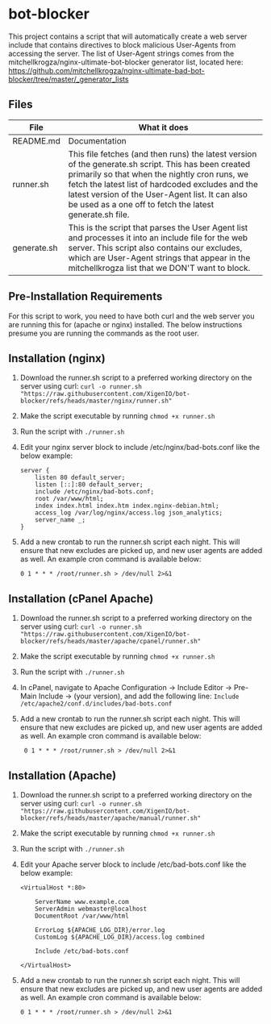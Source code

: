 
# bot-blocker
This project contains a script that will automatically create a web server include that contains directives to block malicious User-Agents from accessing the server.  The list of User-Agent strings comes from the mitchellkrogza/nginx-ultimate-bot-blocker generator list, located here:
https://github.com/mitchellkrogza/nginx-ultimate-bad-bot-blocker/tree/master/_generator_lists

## Files
|File |What it does  |
|--|--|
| README.md | Documentation  |
| runner.sh| This file fetches (and then runs) the latest version of the generate.sh script.  This has been created primarily so that when the nightly cron runs, we fetch the latest list of hardcoded excludes and the latest version of the User-Agent list.  It can also be used as a one off to fetch the latest generate.sh file. |
| generate.sh| This is the script that parses the User Agent list and processes it into an include file for the web server.  This script also contains our excludes, which are User-Agent strings that appear in the mitchellkrogza list that we DON'T want to block. |

## Pre-Installation Requirements
For this script to work, you need to have both curl and the web server you are running this for (apache or nginx) installed.  The below instructions presume you are running the commands as the root user.

## Installation (nginx)

1. Download the runner.sh script to a preferred working directory on the server using curl: `curl -o runner.sh "https://raw.githubusercontent.com/XigenIO/bot-blocker/refs/heads/master/nginx/runner.sh"`
2. Make the script executable by running `chmod +x runner.sh`
3. Run the script with `./runner.sh`

4. Edit your nginx server block to include /etc/nginx/bad-bots.conf like the below example:

    ```
    server {
		listen 80 default_server;
		listen [::]:80 default_server;
		include /etc/nginx/bad-bots.conf;
		root /var/www/html;
		index index.html index.htm index.nginx-debian.html;
		access_log /var/log/nginx/access.log json_analytics;	
		server_name _;
	}
	```
5. Add a new crontab to run the runner.sh script each night.  This will ensure that new excludes are picked up, and new user agents are added as well.  An example cron command is available below:

	```0 1 * * * /root/runner.sh > /dev/null 2>&1 ```

   
## Installation (cPanel Apache)
1. Download the runner.sh script to a preferred working directory on the server using curl: `curl -o runner.sh "https://raw.githubusercontent.com/XigenIO/bot-blocker/refs/heads/master/apache/cpanel/runner.sh"`
2. Make the script executable by running `chmod +x runner.sh`
3. Run the script with `./runner.sh`
4. In cPanel, navigate to Apache Configuration -> Include Editor -> Pre-Main Include -> (your version), and add the following line: ``` Include /etc/apache2/conf.d/includes/bad-bots.conf ```
5. Add a new crontab to run the runner.sh script each night.  This will ensure that new excludes are picked up, and new user agents are added as well.  An example cron command is available below:

        0 1 * * * /root/runner.sh > /dev/null 2>&1 

## Installation (Apache)

1. Download the runner.sh script to a preferred working directory on the server using curl: `curl -o runner.sh "https://raw.githubusercontent.com/XigenIO/bot-blocker/refs/heads/master/apache/manual/runner.sh"`
2. Make the script executable by running `chmod +x runner.sh`
3. Run the script with `./runner.sh`

4. Edit your Apache server block to include /etc/bad-bots.conf like the below example:

	``` 
	<VirtualHost *:80>

		ServerName www.example.com
		ServerAdmin webmaster@localhost
		DocumentRoot /var/www/html

		ErrorLog ${APACHE_LOG_DIR}/error.log
		CustomLog ${APACHE_LOG_DIR}/access.log combined

		Include /etc/bad-bots.conf

	</VirtualHost>
	```

5. Add a new crontab to run the runner.sh script each night.  This will ensure that new excludes are picked up, and new user agents are added as well.  An example cron command is available below:

	```0 1 * * * /root/runner.sh > /dev/null 2>&1 ```